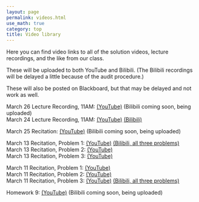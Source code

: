 ```yaml
---
layout: page 
permalink: videos.html
use_math: true
category: top
title: Video library
---
```


Here you can find video links to all of the solution videos, lecture recordings, and the like from our class.

These will be uploaded to both YouTube and Bilibili. (The Bilibili recordings will be delayed a little because of the audit
procedure.)

These will also be posted on Blackboard, but that may be delayed and not work as well.

March 26 Lecture Recording, 11AM: [(YouTube)](https://www.youtube.com/watch?v=5CMM-GKJfDE&list=PLPAgEthTEIuWmj2bRmq2C0HJ9r9cTNSHg) (Bilibili coming soon, being uploaded)<br>
March 24 Lecture Recording, 11AM: [(YouTube)](https://youtu.be/uHNgXdVmWsA) [(Bilibili)](https://www.bilibili.com/video/bv167411y7bx)


March 25 Recitation: [(YouTube)](https://youtu.be/7zy3FggYobE) (Bilibili coming soon, being uploaded)

March 13 Recitation, Problem 1: [(YouTube)](https://youtu.be/EPFCvFK-Stc) [(Bilibili, all three problems)](https://www.bilibili.com/video/BV1y7411C7Ac/)<br> 
March 13 Recitation, Problem 2: [(YouTube)](https://youtu.be/oJI_MLFGrkw) <br>
March 13 Recitation, Problem 3: [(YouTube)](https://youtu.be/-ByFiNxFKI0) 

March 11 Recitation, Problem 1: [(YouTube)](https://youtu.be/A01MqDCyEHw) <br>
March 11 Recitation, Problem 2: [(YouTube)](https://youtu.be/7v92Ouf9mQ0) <br>
March 11 Recitation, Problem 3: [(YouTube)](https://youtu.be/65EFIJIomOk) [(Bilibili, all three problems)](https://www.bilibili.com/video/BV1y7411C7ao/)

Homework 9: [(YouTube)](https://www.youtube.com/playlist?list=PLPAgEthTEIuVQnQLEmTLROgCI4-p5SxeT) (Bilibili coming soon, being uploaded)
